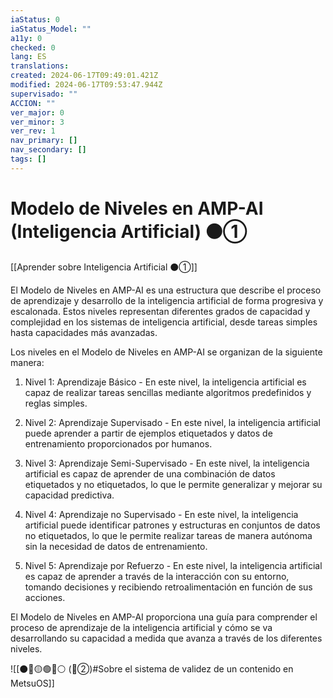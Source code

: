 ```yaml
---
iaStatus: 0
iaStatus_Model: ""
a11y: 0
checked: 0
lang: ES
translations: 
created: 2024-06-17T09:49:01.421Z
modified: 2024-06-17T09:53:47.944Z
supervisado: ""
ACCION: ""
ver_major: 0
ver_minor: 3
ver_rev: 1
nav_primary: []
nav_secondary: []
tags: []
---
```

# Modelo de Niveles en AMP-AI (Inteligencia Artificial)  ⚫①

[[Aprender sobre Inteligencia Artificial ⚫①]]

El Modelo de Niveles en AMP-AI es una estructura que describe el proceso de aprendizaje y desarrollo de la inteligencia artificial de forma progresiva y escalonada. Estos niveles representan diferentes grados de capacidad y complejidad en los sistemas de inteligencia artificial, desde tareas simples hasta capacidades más avanzadas.

Los niveles en el Modelo de Niveles en AMP-AI se organizan de la siguiente manera:

1. Nivel 1: Aprendizaje Básico - En este nivel, la inteligencia artificial es capaz de realizar tareas sencillas mediante algoritmos predefinidos y reglas simples.

2. Nivel 2: Aprendizaje Supervisado - En este nivel, la inteligencia artificial puede aprender a partir de ejemplos etiquetados y datos de entrenamiento proporcionados por humanos.

3. Nivel 3: Aprendizaje Semi-Supervisado - En este nivel, la inteligencia artificial es capaz de aprender de una combinación de datos etiquetados y no etiquetados, lo que le permite generalizar y mejorar su capacidad predictiva.

4. Nivel 4: Aprendizaje no Supervisado - En este nivel, la inteligencia artificial puede identificar patrones y estructuras en conjuntos de datos no etiquetados, lo que le permite realizar tareas de manera autónoma sin la necesidad de datos de entrenamiento.

5. Nivel 5: Aprendizaje por Refuerzo - En este nivel, la inteligencia artificial es capaz de aprender a través de la interacción con su entorno, tomando decisiones y recibiendo retroalimentación en función de sus acciones.

El Modelo de Niveles en AMP-AI proporciona una guía para comprender el proceso de aprendizaje de la inteligencia artificial y cómo se va desarrollando su capacidad a medida que avanza a través de los diferentes niveles.

![[⚫🔴🟡🟢🔵⚪ (🔴②)#Sobre el sistema de validez de un contenido en MetsuOS]]

